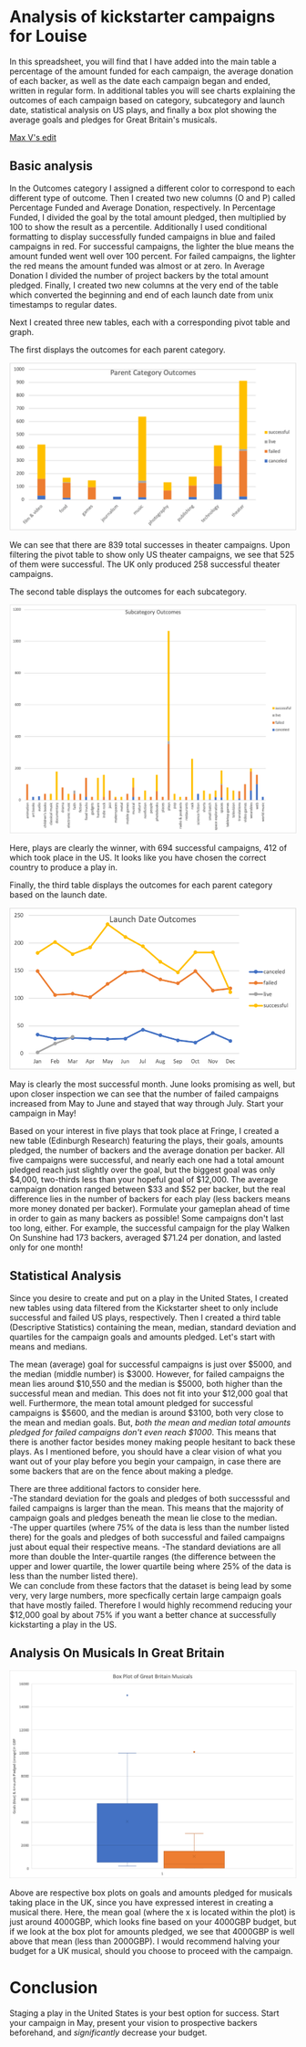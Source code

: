 # Analysis of kickstarter campaigns for Louise
In this spreadsheet, you will find that I have added into the main table a percentage of the amount funded for each campaign, the average donation of each backer, as well as the date each campaign began and ended, written in regular form.  In additional tables you will see charts explaining the outcomes of each campaign based on category, subcategory and launch date, statistical analysis on US plays, and finally a box plot showing the average goals and pledges for Great Britain's musicals.

[Max V's edit](https://github.com/[MaxV6ft4]/[kickstarter-analysis]/blob/[main]/Max_V's_edit-_data-1-1-3-StarterBook_(1).xlsb)

## Basic analysis
In the Outcomes category I assigned a different color to correspond to each different type of outcome.  Then I created two new columns (O and P) called Percentage Funded and Average Donation, respectively.  In Percentage Funded, I divided the goal by the total amount pledged, then multiplied by 100 to show the result as a percentile.  Additionally I used conditional formatting to display successfully funded campaigns in blue and failed campaigns in red.  For successful campaigns, the lighter the blue means the amount funded went well over 100 percent.  For failed campaigns, the lighter the red means the amount funded was almost or at zero.  In Average Donation I divided the number of project backers by the total amount pledged.  Finally, I created two new columns at the very end of the table which converted the beginning and end of each launch date from unix timestamps to regular dates. 

Next I created three new tables, each with a corresponding pivot table and graph. 

The first displays the outcomes for each parent category. 

![Category Stats](https://github.com/MaxV6ft4/kickstarter-analysis/blob/main/Category_Stats.png)

We can see that there are 839 total successes in theater campaigns.  Upon filtering the pivot table to show only US theater campaigns, we see that 525 of them were successful.  The UK only produced 258 successful theater campaigns.

The second table displays the outcomes for each subcategory. 

![Subcategory Stats](https://github.com/MaxV6ft4/kickstarter-analysis/blob/main/Subcategory_Stats.png)

Here, plays are clearly the winner, with 694 successful campaigns, 412 of which took place in the US.  It looks like you have chosen the correct country to produce a play in.

Finally, the third table displays the outcomes for each parent category based on the launch date.  

![Outcomes Based On Launch Date](https://github.com/MaxV6ft4/kickstarter-analysis/blob/main/Outcomes_Based_On_Launch_Date.png)

May is clearly the most successful month.  June looks promising as well, but upon closer inspection we can see that the number of failed campaigns increased from May to June and stayed that way through July.  Start your campaign in May!

Based on your interest in five plays that took place at Fringe, I created a new table (Edinburgh Research) featuring the plays, their goals, amounts pledged, the number of backers and the average donation per backer.  All five campaigns were successful, and nearly each one had a total amount pledged reach just slightly over the goal, but the biggest goal was only $4,000, two-thirds less than your hopeful goal of $12,000.  The average campaign donation ranged between $33 and $52 per backer, but the real difference lies in the number of backers for each play (less backers means more money donated per backer).  Formulate your gameplan ahead of time in order to gain as many backers as possible!  Some campaigns don't last too long, either.  For example, the successful campaign for the play Walken On Sunshine had 173 backers, averaged $71.24 per donation, and lasted only for one month!

## Statistical Analysis
Since you desire to create and put on a play in the United States, I created new tables using data filtered from the Kickstarter sheet to only include successful and failed US plays, respectively.  Then I created a third table (Descriptive Statistics) containing the mean, median, standard deviation and quartiles for the campaign goals and amounts pledged.  Let's start with means and medians.

The mean (average) goal for successful campaigns is just over $5000, and the median (middle number) is $3000. However, for failed campaigns the mean lies around $10,550 and the median is $5000, both higher than the successful mean and median.  This does not fit into your $12,000 goal that well.  Furthermore, the mean total amount pledged for successful campaigns is $5600, and the median is around $3100, both very close to the mean and median goals.  But, *both the mean and median total amounts pledged for failed campaigns don't even reach $1000*.  This means that there is another factor besides money making people hesitant to back these plays.  As I mentioned before, you should have a clear vision of what you want out of your play before you begin your campaign, in case there are some backers that are on the fence about making a pledge.

There are three additional factors to consider here.  
-The standard deviation for the goals and pledges of both successsful and failed campaigns is larger than the mean.  This means that the majority of campaign goals and pledges beneath the mean lie close to the median.  
-The upper quartiles (where 75% of the data is less than the number listed there) for the goals and pledges of both successful and failed campaigns just about equal their respective means. 
-The standard deviations are all more than double the Inter-quartile ranges (the difference between the upper and lower quartile, the lower quartile being where 25% of the data is less than the number listed there).  
We can conclude from these factors that the dataset is being lead by some very, very large numbers, more specfically certain large campaign goals that have mostly failed.  Therefore I would highly recommend reducing your $12,000 goal by about 75% if you want a better chance at successfully kickstarting a play in the US.

## Analysis On Musicals In Great Britain
![GB Musicals Box Plot](https://github.com/MaxV6ft4/kickstarter-analysis/blob/main/GB_Musicals_Box_Plot.png)

Above are respective box plots on goals and amounts pledged for musicals taking place in the UK, since you have expressed interest in creating a musical there.  Here, the mean goal (where the x is located within the plot) is just around 4000GBP, which looks fine based on your 4000GBP budget, but if we look at the box plot for amounts pledged, we see that 4000GBP is well above that mean (less than 2000GBP).  I would recommend halving your budget for a UK musical, should you choose to proceed with the campaign.

# Conclusion
Staging a play in the United States is your best option for success.  Start your campaign in May, present your vision to prospective backers beforehand, and *significantly* decrease your budget.

